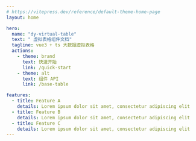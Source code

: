 ```yaml
---
# https://vitepress.dev/reference/default-theme-home-page
layout: home

hero:
  name: "dy-virtual-table"
  text: " 虚拟表格组件文档"
  tagline: vue3 + ts 大数据虚拟表格
  actions:
    - theme: brand
      text: 快速开始
      link: /quick-start
    - theme: alt
      text: 组件 API
      link: /base-table

features:
  - title: Feature A
    details: Lorem ipsum dolor sit amet, consectetur adipiscing elit
  - title: Feature B
    details: Lorem ipsum dolor sit amet, consectetur adipiscing elit
  - title: Feature C
    details: Lorem ipsum dolor sit amet, consectetur adipiscing elit
---
```


